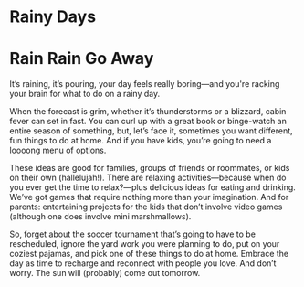 # Rainy Days


# Rain Rain Go Away

It’s raining, it’s pouring, your day feels really boring—and you're racking your brain for what to do on a rainy day.

When the forecast is grim, whether it’s thunderstorms or a blizzard, cabin fever can set in fast. You can curl up with a great book or binge-watch an entire season of something, but, let’s face it, sometimes you want different, fun things to do at home. And if you have kids, you’re going to need a loooong menu of options.

These ideas are good for families, groups of friends or roommates, or kids on their own (hallelujah!). There are relaxing activities—because when do you ever get the time to relax?—plus delicious ideas for eating and drinking. We’ve got games that require nothing more than your imagination. And for parents: entertaining projects for the kids that don’t involve video games (although one does involve mini marshmallows).

So, forget about the soccer tournament that’s going to have to be rescheduled, ignore the yard work you were planning to do, put on your coziest pajamas, and pick one of these things to do at home. Embrace the day as time to recharge and reconnect with people you love. And don’t worry. The sun will (probably) come out tomorrow.

